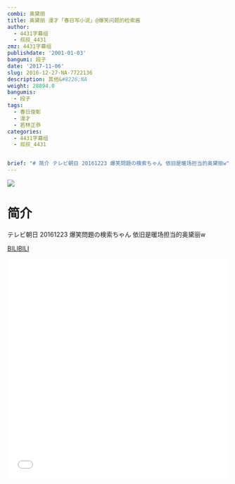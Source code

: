 ```yaml
---
combi: 奥黛丽
title: 奥黛丽 漫才「春日写小说」@爆笑问题的检索酱
author:
  - 4431字幕组
  - 叔叔_4431
zmz: 4431字幕组
publishdate: '2001-01-03'
bangumi: 段子
date: '2017-11-06'
slug: 2016-12-27-NA-7722136
description: 其他&#8226;NA
weight: 28894.0
bangumis:
  - 段子
tags:
  - 春日俊彰
  - 漫才
  - 若林正恭
categories:
  - 4431字幕组
  - 叔叔_4431


brief: "# 简介 テレビ朝日 20161223 爆笑問題の検索ちゃん 依旧是暖场担当的奥黛丽w"
---
```

![](https://i.imgur.com/j66Dr0s.png)
# 简介  
テレビ朝日 20161223 爆笑問題の検索ちゃん
依旧是暖场担当的奥黛丽w

  [BILIBILI](https://www.bilibili.com/video/av7722136/)

  <iframe src="//www.bilibili.com/blackboard/player.html?aid=7722136" width="100%" height="500" frameborder="0" allowfullscreen="allowfullscreen"></iframe>
